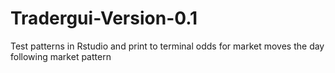 # Tradergui-Version-0.1
Test patterns in Rstudio and print to terminal odds for market moves the day following market pattern
